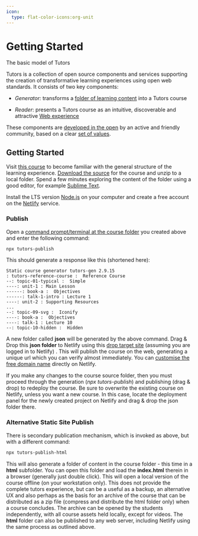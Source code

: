 ```yaml
---
icon:
  type: flat-color-icons:org-unit
---
```


# Getting Started

The basic model of Tutors

Tutors is a collection of open source components and services supporting the creation of transformative learning experiences using open web standards. It consists of two key components:

- *Generator:*  transforms a [folder of learning content](https://github.com/tutors-sdk/tutors-reference-course)  into a Tutors course

- *Reader*: presents a Tutors course as an intuitive, discoverable and attractive [Web experience](https://tutors.dev/course/reference-course)

These components are [developed in the open](https://github.com/tutors-sdk/tutors) by an active and friendly community, based on a clear [set of values](https://tutors.dev/course/tutors-reference-manual#tutors-values).

## Getting Started

Visit [this course](https://tutors.dev/course/reference-course) to become familiar with the general structure of the learning experience. [Download the source](archives/reference-course.zip) for the course and unzip to a local folder. Spend a few minutes exploring the content of the folder using a good editor, for example [Sublime Text](https://www.sublimetext.com/).

Install the LTS version [Node.js](https://nodejs.org/en) on your computer and create a free account on the [Netlify](https://www.netlify.com/) service.

### Publish

Open a [command prompt/terminal at the course folder](https://www.groovypost.com/howto/open-command-window-terminal-window-specific-folder-windows-mac-linux/) you created above and enter the following command:

~~~bash
npx tutors-publish
~~~

This should generate a response like this (shortened here):

~~~text
Static course generator tutors-gen 2.9.15
: tutors-reference-course :  Reference Course
--: topic-01-typical :  Simple
----: unit-1 : Main Lesson
------: book-a :  Objectives
------: talk-1-intro : Lecture 1
----: unit-2 : Supporting Resources
...
--: topic-09-svg :  Iconify
----: book-a :  Objectives
----: talk-1 : Lecture 10
--: topic-10-hidden :  Hidden
~~~

A new folder called **json** will be generated by the above command. Drag & Drop this **json folder** to Netlify using this [drop target site](https://app.netlify.com/drop/) (assuming you are logged in to Netlify) . This will publish the course on the web, generating a unique url which you can verify almost immediately.  You can [customise the free domain name](https://stevemats.medium.com/how-to-rename-netlifys-default-subdomain-name-e2d493e40d6e) directly on Netlify.

If you make any changes to the course source folder, then you must proceed through the generation (_npx tutors-publish_) and publishing (drag & drop) to redeploy the course. Be sure to overwrite the existing course on Netlify, unless you want a new course. In this case, locate the deployment panel for the newly created project on Netlify and drag & drop the json folder there.

### Alternative Static Site Publish

There is secondary publication mechanism, which is invoked as above, but with a different command:

~~~bash
npx tutors-publish-html
~~~

This will also generate a folder of content in the course folder - this time in a **html** subfolder. You can open this folder and load the **index.html** therein in a browser (generally just double click). This will open a local version of the course offline (on your workstation only). This does not provide the complete tutors experience, but can be a useful as a backup, an alternative UX and also perhaps as the basis for an archive of the course that can be distributed as a zip file (compress and distribute the html folder only) when a course concludes. The archive can be opened by the students independently, with all course assets held locally, except for videos. The **html** folder can also be published to any web server, including Netlify using the same process as outlined above.
